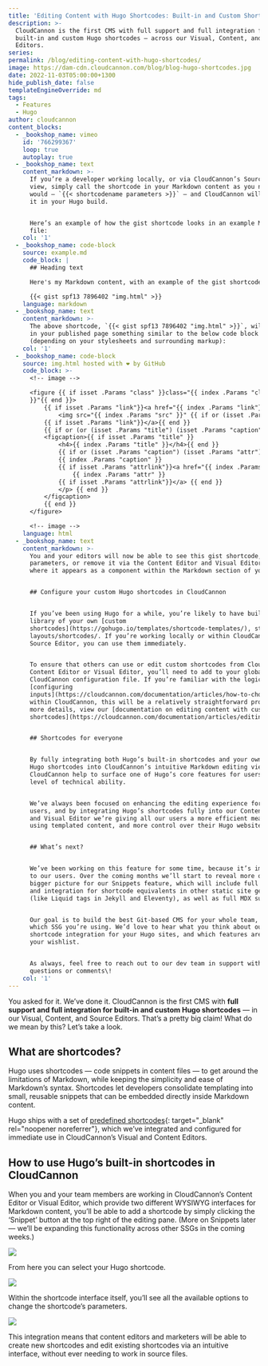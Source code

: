 ```yaml
---
title: 'Editing Content with Hugo Shortcodes: Built-in and Custom Shortcode Support'
description: >-
  CloudCannon is the first CMS with full support and full integration for
  built-in and custom Hugo shortcodes — across our Visual, Content, and Source
  Editors.
series:
permalink: /blog/editing-content-with-hugo-shortcodes/
image: https://dam-cdn.cloudcannon.com/blog/blog-hugo-shortcodes.jpg
date: 2022-11-03T05:00:00+1300
hide_publish_date: false
templateEngineOverride: md
tags:
  - Features
  - Hugo
author: cloudcannon
content_blocks:
  - _bookshop_name: vimeo
    id: '766299367'
    loop: true
    autoplay: true
  - _bookshop_name: text
    content_markdown: >-
      If you’re a developer working locally, or via CloudCannon’s Source Editor
      view, simply call the shortcode in your Markdown content as you normally
      would — `{{< shortcodename parameters >}}` — and CloudCannon will include
      it in your Hugo build.


      Here’s an example of how the gist shortcode looks in an example Markdown
      file:
    col: '1'
  - _bookshop_name: code-block
    source: example.md
    code_block: |
      ## Heading text

      Here's my Markdown content, with an example of the gist shortcode below.

      {{< gist spf13 7896402 "img.html" >}}
    language: markdown
  - _bookshop_name: text
    content_markdown: >-
      The above shortcode, `{{< gist spf13 7896402 "img.html" >}}`, will build
      in your published page something similar to the below code block
      (depending on your stylesheets and surrounding markup):
    col: '1'
  - _bookshop_name: code-block
    source: img.html hosted with ❤ by GitHub
    code_block: >-
      <!-- image -->

      <figure {{ if isset .Params "class" }}class="{{ index .Params "class"
      }}"{{ end }}>
          {{ if isset .Params "link"}}<a href="{{ index .Params "link"}}">{{ end }}
              <img src="{{ index .Params "src" }}" {{ if or (isset .Params "alt") (isset .Params "caption") }}alt="{{ if isset .Params "alt"}}{{ index .Params "alt"}}{{else}}{{ index .Params "caption" }}{{ end }}"{{ end }} />
          {{ if isset .Params "link"}}</a>{{ end }}
          {{ if or (or (isset .Params "title") (isset .Params "caption")) (isset .Params "attr")}}
          <figcaption>{{ if isset .Params "title" }}
              <h4>{{ index .Params "title" }}</h4>{{ end }}
              {{ if or (isset .Params "caption") (isset .Params "attr")}}<p>
              {{ index .Params "caption" }}
              {{ if isset .Params "attrlink"}}<a href="{{ index .Params "attrlink"}}"> {{ end }}
                  {{ index .Params "attr" }}
              {{ if isset .Params "attrlink"}}</a> {{ end }}
              </p> {{ end }} 
          </figcaption>
          {{ end }}
      </figure>

      <!-- image -->
    language: html
  - _bookshop_name: text
    content_markdown: >-
      You and your editors will now be able to see this gist shortcode, edit its
      parameters, or remove it via the Content Editor and Visual Editor views,
      where it appears as a component within the Markdown section of your page.


      ## Configure your custom Hugo shortcodes in CloudCannon


      If you’ve been using Hugo for a while, you’re likely to have built up a
      library of your own [custom
      shortcodes](https://gohugo.io/templates/shortcode-templates/), stored in
      layouts/shortcodes/. If you’re working locally or within CloudCannon’s
      Source Editor, you can use them immediately.


      To ensure that others can use or edit custom shortcodes from CloudCannon’s
      Content Editor or Visual Editor, you’ll need to add to your global
      CloudCannon configuration file. If you’re familiar with the logic behind
      [configuring
      inputs](https://cloudcannon.com/documentation/articles/how-to-choose-what-input-is-used-in-the-data-editor/?ssg=Hugo)
      within CloudCannon, this will be a relatively straightforward process. For
      more details, view our [documentation on editing content with custom Hugo
      shortcodes](https://cloudcannon.com/documentation/articles/editing-with-hugo-shortcodes/).


      ## Shortcodes for everyone


      By fully integrating both Hugo’s built-in shortcodes and your own custom
      Hugo shortcodes into CloudCannon’s intuitive Markdown editing views,
      CloudCannon help to surface one of Hugo’s core features for users with any
      level of technical ability.


      We’ve always been focused on enhancing the editing experience for our
      users, and by integrating Hugo’s shortcodes fully into our Content Editor
      and Visual Editor we’re giving all our users a more efficient means of
      using templated content, and more control over their Hugo websites.


      ## What’s next?


      We’ve been working on this feature for some time, because it’s important
      to our users. Over the coming months we’ll start to reveal more of the
      bigger picture for our Snippets feature, which will include full support
      and integration for shortcode equivalents in other static site generators
      (like Liquid tags in Jekyll and Eleventy), as well as full MDX support.


      Our goal is to build the best Git-based CMS for your whole team, no matter
      which SSG you’re using. We’d love to hear what you think about our
      shortcode integration for your Hugo sites, and which features are still on
      your wishlist.


      As always, feel free to reach out to our dev team in support with any
      questions or comments\!
    col: '1'
---
```

You asked for it. We’ve done it. CloudCannon is the first CMS with **full support and full integration for built-in and custom Hugo shortcodes** — in our Visual, Content, and Source Editors. That’s a pretty big claim\! What do we mean by this? Let’s take a look.

## What are shortcodes?

Hugo uses shortcodes — code snippets in content files — to get around the limitations of Markdown, while keeping the simplicity and ease of Markdown’s syntax. Shortcodes let developers consolidate templating into small, reusable snippets that can be embedded directly inside Markdown content.

Hugo ships with a set of [predefined shortcodes](https://gohugo.io/content-management/shortcodes/#use-hugos-built-in-shortcodes){: target="_blank" rel="noopener noreferrer"}, which we’ve integrated and configured for immediate use in CloudCannon’s Visual and Content Editors.

## How to use Hugo’s built-in shortcodes in CloudCannon

When you and your team members are working in CloudCannon’s Content Editor or Visual Editor, which provide two different WYSIWYG interfaces for Markdown content, you’ll be able to add a shortcode by simply clicking the ‘Snippet’ button at the top right of the editing pane. (More on Snippets later — we’ll be expanding this functionality across other SSGs in the coming weeks.)

![](https://dam-cdn.cloudcannon.com/blog/blog-hugo-snippets-1.jpg)

From here you can select your Hugo shortcode.

![](https://dam-cdn.cloudcannon.com/blog/blog-hugo-snippets-2.jpg)

Within the shortcode interface itself, you’ll see all the available options to change the shortcode’s parameters.

![](https://dam-cdn.cloudcannon.com/blog/blog-hugo-snippets-3.jpg)

This integration means that content editors and marketers will be able to create new shortcodes and edit existing shortcodes via an intuitive interface, without ever needing to work in source files.